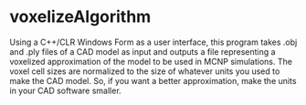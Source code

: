 # voxelizeAlgorithm

Using a C++/CLR Windows Form as a user interface, this program takes .obj and .ply files of a CAD model as input and outputs a file representing a voxelized approximation of the model to be used in MCNP simulations. The voxel cell sizes are normalized to the size of whatever units you used to make the CAD model. So, if you want a better approximation, make the units in your CAD software smaller.
